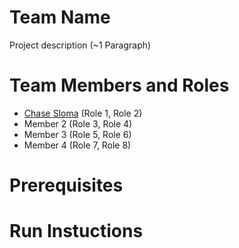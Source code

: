 # Team Name

Project description (~1 Paragraph)

# Team Members and Roles

* [Chase Sloma](https://github.com/slomac1/CIS350-HW2-Sloma?tab=readme-ov-file) (Role 1, Role 2)
* Member 2 (Role 3, Role 4)
* Member 3 (Role 5, Role 6)
* Member 4 (Role 7, Role 8)

# Prerequisites

# Run Instuctions
